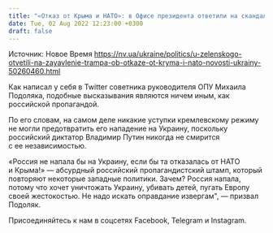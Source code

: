 ```yaml
---
title: "«Отказ от Крыма и НАТО»: в Офисе президента ответили на скандальное заявление Трампа"
date: Tue, 02 Aug 2022 12:23:00 +0300
draft: false
---
```

Источник: Новое Время https://nv.ua/ukraine/politics/u-zelenskogo-otvetili-na-zayavlenie-trampa-ob-otkaze-ot-kryma-i-nato-novosti-ukrainy-50260460.html


Как написал у себя в Twitter советника руководителя ОПУ Михаила Подоляка, подобные высказывания являются ничем иным, как российской пропагандой.

По его словам, на самом деле никакие уступки кремлевскому режиму не могли предотвратить его нападение на Украину, поскольку российский диктатор Владимир Путин никогда не смирится с ее независимостью.

«Россия не напала бы на Украину, если бы та отказалась от НАТО и Крыма!» — абсурдный российский пропагандистский штамп, который повторяют некоторые западные политики. Зачем? Россия напала, потому что хочет уничтожать Украину, убивать детей, пугать Европу своей жестокостью. Не надо искать оправдание извергам", — призвал Подоляк.

Присоединяйтесь к нам в соцсетях Facebook, Telegram и Instagram.
